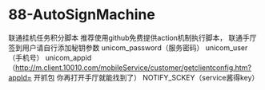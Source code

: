# 88-AutoSignMachine
 联通挂机任务积分脚本
推荐使用github免费提供action机制执行脚本， 联通手厅签到用户请自行添加秘钥参数
unicom_password（服务密码）
unicom_user（手机号）
unicom_appid（http://m.client.10010.com/mobileService/customer/getclientconfig.htm?appId=  开抓包 你再打开手厅就能找到了）
NOTIFY_SCKEY（service酱得key）
